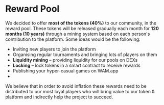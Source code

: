 # Reward Pool

We decided to offer **most of the tokens (40%)** to our community, in the reward pool. These tokens will be released gradually each month for **120 months (10 years)** through a mining system based on each person's contribution to the platform. Some ideas would be the following:

* Inviting new players to join the platform
* Organising regular tournaments and bringing lots of players on them
* **Liquidity mining** – providing liquidity for our pools on DEXs
* **Locking** – lock tokens in a smart contract to receive rewards
* Publishing your hyper-casual games on WAM.app
*

We believe that in order to avoid inflation these rewards need to be distributed to our most loyal players who will bring value to our token & platform and indirectly help the project to succeed.
